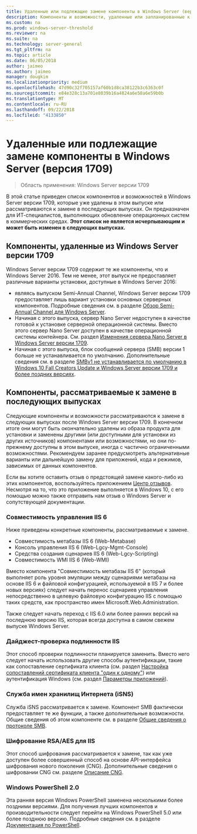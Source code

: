 ```yaml
---
title: Удаленные или подлежащие замене компоненты в Windows Server (версия 1709)
description: Компоненты и возможности, удаленные или запланированные к удалению в выпусках.
ms.custom: na
ms.prod: windows-server-threshold
ms.reviewer: na
ms.suite: na
ms.technology: server-general
ms.tgt_pltfrm: na
ms.topic: article
ms.date: 06/05/2018
author: jaimeo
ms.author: jaimeo
manager: dougkim
ms.localizationpriority: medium
ms.openlocfilehash: 47d90c32f705157af60b1d8ca38122b3c6363c0f
ms.sourcegitcommit: e84e328c13a701e8039b16a4824a6e58a6e59b0b
ms.translationtype: MT
ms.contentlocale: ru-RU
ms.lasthandoff: 09/22/2018
ms.locfileid: "4133850"
---
```

# Удаленные или подлежащие замене компоненты в Windows Server (версия 1709)

>Область применения: Windows Server версии 1709

В этой статье приведен список компонентов и возможностей в Windows Server версии 1709, которые уже удалены в этом выпуске или рассматриваются к замене в последующих выпусках. Он предназначен для ИТ-специалистов, выполняющих обновление операционных систем в коммерческих средах. **Этот список не является исчерпывающим и может быть изменен в следующих выпусках.** 

## Компоненты, удаленные из Windows Server версии 1709
Windows Server версии 1709 содержит те же компоненты, что и Windows Server 2016. Тем не менее, этот выпуск не предоставляет различные варианты установки, доступные в Windows Server 2016:

- являясь выпуском Semi-Annual Channel, Windows Server версии 1709 предоставляет лишь вариант установки основных серверных компонентов. Подробные сведения см. в разделе [Обзор Semi-Annual Channel для Windows Server](semi-annual-channel-overview.md).
- Начиная с этого выпуска, сервер Nano Server недоступен в качестве готовой к установке серверной операционной системы. Вместо этого сервер Nano Server доступен в качестве операционной системы контейнера. См. раздел [Изменения сервера Nano Server в Windows Server версии 1709](nano-in-semi-annual-channel.md).
- Начиная с этого выпуска, блок сообщений сервера (SMB) версии 1 больше не устанавливается по умолчанию. Дополнительные сведения см. в разделе [SMBv1 не устанавливается по умолчанию в Windows 10 Fall Creators Update и Windows Server версии 1709 и более поздних версиях](https://support.microsoft.com/help/4034314/smbv1-is-not-installed-by-default-in-windows).


## Компоненты, рассматриваемые к замене в последующих выпусках

Следующие компоненты и возможности рассматриваются к замене в следующих выпусках после Windows Server версии 1709. В конечном итоге они могут быть окончательно удалены из образа продукта для установки и заменены другими (или доступными для установки из других источников) компонентами или возможностями, но они по-прежнему доступны в этом выпуске, иногда с частично ограниченными возможностями. Рекомендуем заранее предусмотреть альтернативные варианты или дальнейшую замену для приложений, кода и режимов, зависимых от данных компонентов.

Если вы хотите оставить отзыв о предстоящей замене какого-либо из этих компонентов, воспользуйтесь приложением [Центр отзывов](https://support.microsoft.com/help/4021566/windows-10-send-feedback-to-microsoft-with-feedback-hub-app). Несмотря на то, что это приложение выполняется в Windows 10, с его помощью можно также отправить нам отзыв о Windows Server и сопутствующей документации.

### Совместимость управления IIS 6
Ниже приведены конкретные компоненты, рассматриваемые к замене.

- Совместимость метабазы IIS 6 (Web-Metabase)
- Консоль управления IIS 6 (Web-Lgcy-Mgmt-Console)
- Средства создания сценариев IIS 6 (Web-Lgcy-Scripting)
- Совместимость WMI IIS 6 (Web-WMI)

Вместо компонента "Совместимость метабазы IIS 6" (который выполняет роль уровня эмуляции между сценариями метабазы на основе IIS 6 и файловой конфигурацией, используемой в IIS 7 и более новых версиях) следует начать перенос сценариев управления непосредственно в целевую файловую конфигурацию IIS с помощью таких средств, как пространство имен Microsoft.Web.Administration.

Также следует начать переход с IIS 6.0 или более ранних версий на последнюю версию IIS, которая всегда доступна в самом свежем выпуске Windows Server.


### Дайджест-проверка подлинности IIS
Этот способ проверки подлинности планируется заменить. Вместо него следует начать использовать другие способы аутентификации, такие как сопоставление сертификата клиента (см. раздел [Настройка сопоставлений сертификата клиента "один к одному"](https://docs.microsoft.com/iis/manage/configuring-security/configuring-one-to-one-client-certificate-mappings)) или аутентификация Windows (см. раздел [Параметры приложений](https://docs.microsoft.com/iis-administration/configuration/appsettings.json)).

### Служба имен хранилищ Интернета (iSNS)
Служба iSNS рассматривается к замене. Компонент SMB фактически предоставляет те же функции, а также дополнительные возможности. Общие сведения об этом компоненте см. в разделе [Общие сведения о протоколе SMB](https://technet.microsoft.com/library/hh831795(v=ws.11).aspx).

### Шифрование RSA/AES для IIS 
Этот способ шифрования рассматривается к замене, так как уже доступен более совершенный способ на основе API-интерфейса шифрования нового поколения (CNG). Дополнительные сведения о шифровании CNG см. разделе [Описание CNG](https://msdn.microsoft.com/library/windows/desktop/aa375276(v=vs.85).aspx).

### Windows PowerShell 2.0
Эта ранняя версия Windows PowerShell заменена несколькими более поздними версиями. Для получения лучших компонентов и производительности следует перейти на Windows PowerShell 5.0 или более позднюю версию. Подробные сведения см. в разделе [Документация по PowerShell](https://docs.microsoft.com/powershell/index?view=powershell-5.1).

